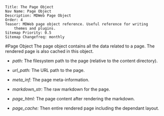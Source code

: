 ```metainf
Title: The Page Object
Nav Name: Page Object
Description: MDWeb Page Object
Order: 4
Teaser: MDWeb page object reference. Useful reference for writing
    themes and plugins.
Sitemap Priority: 0.5
Sitemap Changefreq: monthly
```

#Page Object
The page object contains all the data related to a page. The rendered page
is also cached in this object.

* *path:* The filesystem path to the page (relative to the content directory).

* *url_path:* The URL path to the page.

* *meta_inf:* The page meta-information.

* *markdown_str:* The raw markdown for the page.

* *page_html:* The page content after rendering the markdown.

* *page_cache:* Then entire rendered page including the dependant layout.
